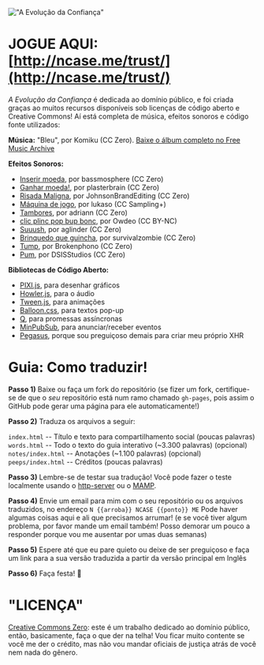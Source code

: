 !["A Evolução da Confiança"](https://i.imgur.com/kde760y.png)

#	JOGUE AQUI: [http://ncase.me/trust/](http://ncase.me/trust/)

*A Evolução da Confiança* é dedicada ao domínio público, e foi criada graças ao muitos recursos disponíveis sob licenças de código aberto e Creative Commons! Aí está completa de música, efeitos sonoros e código fonte utilizados:

**Música:** "Bleu", por Komiku (CC Zero). [Baixe o álbum completo no Free Music Archive](http://freemusicarchive.org/music/Komiku/Its_time_for_adventure_/)

**Efeitos Sonoros:**

* [Inserir moeda](https://freesound.org/people/bassmosphere/sounds/384700/), por bassmosphere (CC Zero)
* [Ganhar moeda!](https://freesound.org/people/plasterbrain/sounds/242857/), por plasterbrain (CC Zero)
* [Risada Maligna](https://freesound.org/people/JohnsonBrandEditing/sounds/173933/), por JohnsonBrandEditing (CC Zero)
* [Máquina de jogo](https://freesound.org/people/lukaso/sounds/69689/), por lukaso (CC Sampling+)
* [Tambores](https://freesound.org/people/adriann/sounds/191718/), por adriann (CC Zero)
* [clic plinc pop bup bonc](https://freesound.org/people/Owdeo/sounds/116653/), por Owdeo (CC BY-NC)
* [Suuush](https://freesound.org/people/aglinder/sounds/264468/), por aglinder (CC Zero)
* [Brinquedo que guincha](https://freesound.org/people/survivalzombie/sounds/240015/), por survivalzombie (CC Zero)
* [Tump](https://freesound.org/people/Brokenphono/sounds/344149/), por Brokenphono (CC Zero)
* [Pum](https://freesound.org/people/DSISStudios/sounds/241000/), por DSISStudios (CC Zero)

**Bibliotecas de Código Aberto:**

* [PIXI.js](http://www.pixijs.com/), para desenhar gráficos
* [Howler.js](https://howlerjs.com/), para o áudio
* [Tween.js](http://www.createjs.com/tweenjs), para animações
* [Balloon.css](https://kazzkiq.github.io/balloon.css/), para textos pop-up
* [Q](https://github.com/kriskowal/q/), para promessas assíncronas
* [MinPubSub](https://github.com/daniellmb/MinPubSub), para anunciar/receber eventos
* [Pegasus](https://github.com/typicode/pegasus), porque sou preguiçoso demais para criar meu próprio XHR

#	Guia: Como traduzir!

**Passo 1)** Baixe ou faça um fork do repositório
(se fizer um fork, certifique-se de que o *seu* repositório está num ramo chamado `gh-pages`, pois assim o GitHub pode gerar uma página para ele automaticamente!)

**Passo 2)** Traduza os arquivos a seguir:

`index.html` -- Título e texto para compartilhamento social (poucas palavras)
`words.html` -- Todo o texto do guia interativo (~3.300 palavras)
(opcional) `notes/index.html` -- Anotações (~1.100 palavras)
(opcional) `peeps/index.html` -- Créditos (poucas palavras)

**Passo 3)** Lembre-se de testar sua tradução! Você pode fazer o teste localmente usando o [http-server](https://www.npmjs.com/package/http-server) ou o [MAMP](https://www.mamp.info/en/).

**Passo 4)** Envie um email para mim com o seu repositório ou os arquivos traduzidos, no endereço `N {{arroba}} NCASE {{ponto}} ME` Pode haver algumas coisas aqui e ali que precisamos arrumar! (e se você tiver algum problema, por favor mande um email também! Posso demorar um pouco a responder porque vou me ausentar por umas duas semanas)

**Passo 5)** Espere até que eu pare quieto ou deixe de ser preguiçoso e faça um link para a sua versão traduzida a partir da versão principal em Inglês

**Passo 6)** Faça festa! 🎉

#	"LICENÇA"

[Creative Commons Zero](https://github.com/ncase/trust/blob/gh-pages/LICENSE): este é um trabalho dedicado ao domínio público, então, basicamente, faça o que der na telha! Vou ficar muito contente se você me der o crédito, mas não vou mandar oficiais de justiça atrás de você nem nada do gênero.

